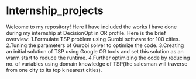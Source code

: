 # Internship_projects
Welcome to my repository! Here I have included the works I have done during my internship at DecisionOpt in OR profile.
Here is the brief overview:
1.Formulate TSP problem using Gurobi software for 100 cities.
2.Tuning the parameters of Gurobi solver to optimize the code.
3.Creating an initial solution of TSP using Google OR tools and set this solution as an warm start to reduce the runtime.
4.Further optimizing the code by reducing no. of variables using domain knowledge of TSP(the salesman will traverse from one city to its top k nearest cities).
